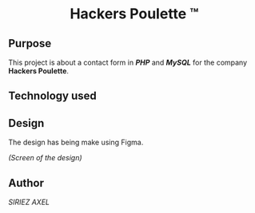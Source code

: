 <h1 align=center>Hackers Poulette ™</h1>
<h2>Purpose</h2>

This project is about a contact form in ***PHP*** and ***MySQL*** for the company **Hackers Poulette**.

<h2>
  Technology used
</h2>

<h2>
  Design
</h2>

The design has being make using Figma.

*(Screen of the design)*

<h2>
  Author
</h2>

*SIRIEZ AXEL*
